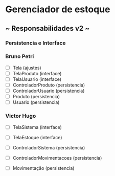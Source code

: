 # Gerenciador de estoque

## ~ Responsabilidades v2 ~
### Persistencia e Interface

### Bruno Petri
- [ ] Tela (ajustes)
- [ ] TelaProduto (interface)
- [ ] TelaUsuario (interface)
- [ ] ControladorProduto (persistencia)
- [ ] ControladorUsuario (persistencia)
- [ ] Produto (persistencia)
- [ ] Usuario (persistencia)

### Victor Hugo
- [ ] TelaSistema (interface)
- [ ] TelaEstoque (interface)
- [ ] ControladorSistema (persistencia)
- [ ] ControladorMovimentacoes (persistencia)
- [ ] Movimentação (persistencia)

